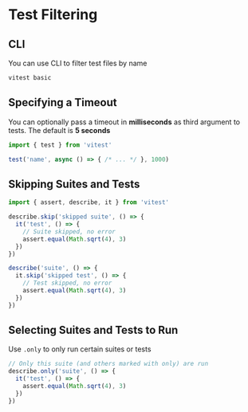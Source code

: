 # Test Filtering

## CLI

You can use CLI to filter test files by name

```bash
vitest basic
```

## Specifying a Timeout

You can optionally pass a timeout in **milliseconds** as third argument to tests. The default is **5 seconds**

```ts
import { test } from 'vitest'

test('name', async () => { /* ... */ }, 1000)
```

## Skipping Suites and Tests

```ts
import { assert, describe, it } from 'vitest'

describe.skip('skipped suite', () => {
  it('test', () => {
    // Suite skipped, no error
    assert.equal(Math.sqrt(4), 3)
  })
})

describe('suite', () => {
  it.skip('skipped test', () => {
    // Test skipped, no error
    assert.equal(Math.sqrt(4), 3)
  })
})
```

## Selecting Suites and Tests to Run

Use `.only` to only run certain suites or tests

```ts
// Only this suite (and others marked with only) are run
describe.only('suite', () => {
  it('test', () => {
    assert.equal(Math.sqrt(4), 3)
  })
})
```
